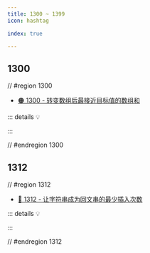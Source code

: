 ```yaml
---
title: 1300 ~ 1399
icon: hashtag

index: true

---
```


<!-- more -->

## 1300

// #region 1300

- [🟠 1300 - 转变数组后最接近目标值的数组和](https://leetcode.cn/problems/sum-of-mutated-array-closest-to-target)

::: details 💡

:::

// #endregion 1300

## 1312

// #region 1312

- [🔴 1312 - 让字符串成为回文串的最少插入次数](https://leetcode.cn/problems/minimum-insertion-steps-to-make-a-string-palindrome)

::: details 💡

:::

// #endregion 1312